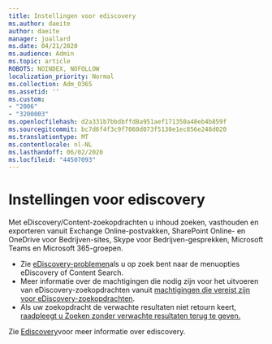 ```yaml
---
title: Instellingen voor ediscovery
ms.author: daeite
author: daeite
manager: joallard
ms.date: 04/21/2020
ms.audience: Admin
ms.topic: article
ROBOTS: NOINDEX, NOFOLLOW
localization_priority: Normal
ms.collection: Adm_O365
ms.assetid: ''
ms.custom:
- "2006"
- "3200003"
ms.openlocfilehash: d2a331b7bbdbffd8a951aef171350a48eb4b859f
ms.sourcegitcommit: bc7d6f4f3c9f7060d073f5130e1ec856e248d020
ms.translationtype: MT
ms.contentlocale: nl-NL
ms.lasthandoff: 06/02/2020
ms.locfileid: "44507093"
---
```

# <a name="ediscovery-settings"></a>Instellingen voor ediscovery

Met eDiscovery/Content-zoekopdrachten u inhoud zoeken, vasthouden en exporteren vanuit Exchange Online-postvakken, SharePoint Online- en OneDrive voor Bedrijven-sites, Skype voor Bedrijven-gesprekken, Microsoft Teams en Microsoft 365-groepen.

- Zie [eDiscovery-problemen](https://docs.microsoft.com/alchemyinsights/ediscovery-issues)als u op zoek bent naar de menuopties eDiscovery of Content Search.
- Meer informatie over de machtigingen die nodig zijn voor het uitvoeren van eDiscovery-zoekopdrachten vanuit [machtigingen die vereist zijn voor eDiscovery-zoekopdrachten](https://docs.microsoft.com/alchemyinsights/permissions-required-for-ediscovery-searches).
- Als uw zoekopdracht de verwachte resultaten niet retourn keert, [raadpleegt u Zoeken zonder verwachte resultaten terug te geven.](https://docs.microsoft.com/alchemyinsights/search-not-returning-expected-results)

Zie [Ediscovery](https://docs.microsoft.com/microsoft-365/compliance/ediscovery)voor meer informatie over ediscovery.
